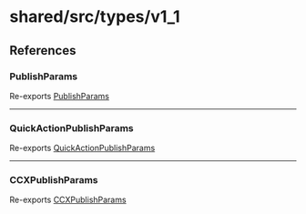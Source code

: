 # shared/src/types/v1\_1

## References

### PublishParams

Re-exports [PublishParams](OutputParams.types/interfaces/PublishParams.md)

***

### QuickActionPublishParams

Re-exports [QuickActionPublishParams](OutputParams.types/interfaces/QuickActionPublishParams.md)

***

### CCXPublishParams

Re-exports [CCXPublishParams](OutputParams.types/interfaces/CCXPublishParams.md)
